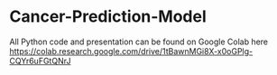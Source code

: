 # Cancer-Prediction-Model
All Python code and presentation can be found on Google Colab here
https://colab.research.google.com/drive/1tBawnMGi8X-x0oGPlg-CQYr6uFGtQNrJ
